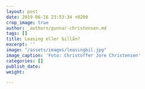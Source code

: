 ```yaml
---
layout: post
date: 2019-06-16 23:53:34 +0200
crop_image: true
author: _authors/gunnar-christensen.md
tags: []
title: Leasing eller billån?
excerpt: ''
image: "/assets/images/leasingbil.jpg"
image_caption: 'Foto: Christoffer Jore Christensen'
categories: []
publish_date: 
weight: 

---
```

